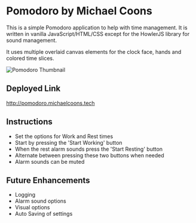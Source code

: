 # Pomodoro by Michael Coons

This is a simple Pomodoro application to help with time management.  It is written in vanilla JavaScript/HTML/CSS except for the HowlerJS library for sound management.

It uses multiple overlaid canvas elements for the clock face, hands and colored time slices.

![Pomodoro Thumbnail](/thumbnail.png)

## Deployed Link
http://pomodoro.michaelcoons.tech

## Instructions
 - Set the options for Work and Rest times
 - Start by pressing the 'Start Working' button
 - When the rest alarm sounds press the 'Start Resting' button
 - Alternate between pressing these two buttons when needed
 - Alarm sounds can be muted

## Future Enhancements
 - Logging
 - Alarm sound options
 - Visual options
 - Auto Saving of settings
